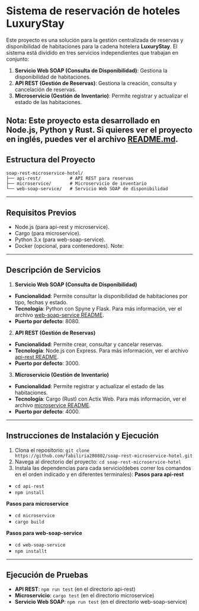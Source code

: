 # Sistema de reservación de hoteles LuxuryStay

Este proyecto es una solución para la gestión centralizada de reservas y disponibilidad de habitaciones para la cadena hotelera **LuxuryStay**. El sistema está dividido en tres servicios independientes que trabajan en conjunto:

1. **Servicio Web SOAP (Consulta de Disponibilidad)**: Gestiona la disponibilidad de habitaciones.
2. **API REST (Gestión de Reservas)**: Gestiona la creación, consulta y cancelación de reservas.
3. **Microservicio (Gestión de Inventario)**: Permite registrar y actualizar el estado de las habitaciones.

Nota: Este proyecto esta desarrollado en Node.js, Python y Rust. Si quieres ver el proyecto en inglés, puedes ver el archivo [README.md](README.md).
---

## **Estructura del Proyecto**

```plaintext
soap-rest-microservice-hotel/
├── api-rest/           # API REST para reservas
├── microservice/       # Microservicio de inventario
└── web-soap-service/   # Servicio Web SOAP de disponibilidad
```

---

## **Requisitos Previos**
- Node.js (para api-rest y microservice).
- Cargo (para microservice).
- Python 3.x (para web-soap-service).
- Docker (opcional, para contenedores).
Note:
---

## **Descripción de Servicios**

1. **Servicio Web SOAP (Consulta de Disponibilidad)**
- **Funcionalidad**: Permite consultar la disponibilidad de habitaciones por tipo, fechas y estado.
- **Tecnología**: Python con Spyne y Flask. Para más información, ver el archivo [web-soap-service README](web-soap-service/README.md).
- **Puerto por defecto**: 8080.

2. **API REST (Gestión de Reservas)**
- **Funcionalidad**: Permite crear, consultar y cancelar reservas.
- **Tecnología**: Node.js con Express. Para más información, ver el archivo [api-rest README](api-rest/README.md).
- **Puerto por defecto**: 3000.

3. **Microservicio (Gestión de Inventario)**
- **Funcionalidad**: Permite registrar y actualizar el estado de las habitaciones.
- **Tecnología**: Cargo (Rust) con Actix Web. Para más información, ver el archivo [microservice README](microservice/README.md).
- **Puerto por defecto**: 4000.

---

## **Instrucciones de Instalación y Ejecución**

1. Clona el repositorio: `git clone https://github.com/fabiliria280802/soap-rest-microservice-hotel.git`
2. Navega al directorio del proyecto: `cd soap-rest-microservice-hotel`
3. Instala las dependencias para cada servicio(debes correr los comandos en el orden indicado y en diferentes terminales):
**Pasos para api-rest**
- `cd api-rest`
- `npm install`

**Pasos para microservice**
- `cd microservice`
- `cargo build`

**Pasos para web-soap-service**
- `cd web-soap-service`
- `npm installt`

---

## **Ejecución de Pruebas**
- **API REST**: `npm run test` (en el directorio api-rest)
- **Microservicio**: `cargo test` (en el directorio microservice)
- **Servicio Web SOAP**: `npm run test` (en el directorio web-soap-service)

